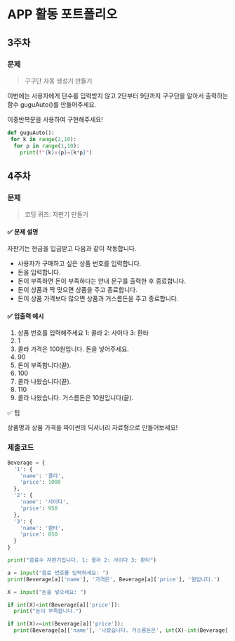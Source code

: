 # APP 활동 포트폴리오

## 3주차

### 문제

> 구구단 자동 생성기 만들기

이번에는 사용자에게 단수를 입력받지 않고 2단부터 9단까지 구구단을 알아서 출력하는 함수 guguAuto()를 만들어주세요.

이중반복문을 사용하여 구현해주세요!

```python
def guguAuto():
 for k in range(2,10):
  for p in range(1,10):
    print(f"{k}x{p}={k*p}")
```

## 4주차

### 문제

> 코딩 퀴즈: 자판기 만들기

#### ✅ 문제 설명

자판기는 현금을 입금받고 다음과 같이 작동합니다.

- 사용자가 구매하고 싶은 상품 번호를 입력합니다.
- 돈을 입력합니다.
- 돈이 부족하면 돈이 부족하다는 안내 문구를 출력한 후 종료합니다.
- 돈이 상품과 딱 맞으면 상품을 주고 종료합니다.
- 돈이 상품 가격보다 많으면 상품과 거스름돈을 주고 종료합니다.

#### ✅ 입출력 예시

1. 상품 번호를 입력해주세요 1: 콜라 2: 사이다 3: 환타
2. 1
3. 콜라 가격은 100원입니다. 돈을 넣어주세요.
4. 90
5. 돈이 부족합니다(끝).
6. 100
7. 콜라 나왔습니다(끝).
8. 110
9. 콜라 나왔습니다. 거스름돈은 10원입니다(끝).

✅ 팁

상품명과 상품 가격을 파이썬의 딕셔너리 자료형으로 만들어보세요!

### 제출코드

```python
Beverage = {
  '1': {
    'name': '콜라',
    'price': 1000
  },
  '2': {
    'name': '사이다',
    'price': 950
  },
  '3': {
    'name': '환타',
    'price': 850
  }
}

print("음료수 자판기입니다. 1: 콜라 2: 사이다 3: 환타")

a = input("음료 번호를 입력하세요: ")
print(Beverage[a]['name'], '가격은', Beverage[a]['price'], '원입니다.')

X = input("돈을 넣으세요: ")

if int(X)<int(Beverage[a]['price']):
  print("돈이 부족합니다.")

if int(X)>=int(Beverage[a]['price']):
  print(Beverage[a]['name'], '나왔습니다. 거스름돈은', int(X)-int(Beverage[a]['price']), '원입니다.')
```
